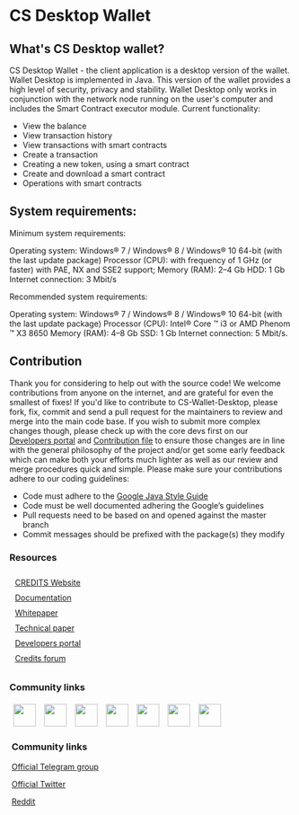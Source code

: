 <h1>CS Desktop Wallet</h3>
<h2>What's CS Desktop wallet?</h2>
<p>CS Desktop Wallet - the client application is a desktop version of the wallet. Wallet Desktop is implemented in Java. This version of the wallet provides a high level of security, privacy and stability.
Wallet Desktop only works in conjunction with the network node running on the user's computer and includes the Smart Contract executor module.
Current functionality:</p>
<ul>
<li>View the balance</li>
<li>View transaction history</li>
<li>View transactions with smart contracts</li>
<li>Create a transaction</li>
<li>Creating a new token, using a smart contract</li>
<li>Create and download a smart contract</li>
<li>Operations with smart contracts</li>
</ul>
<h2>System requirements:</h2>
<p>Minimum system requirements:

Operating system: Windows® 7 / Windows® 8 / Windows® 10 64-bit (with the last update package)
Processor (CPU): with frequency of 1 GHz (or faster) with PAE, NX and SSE2 support;
Memory (RAM): 2–4 Gb
HDD: 1 Gb
Internet connection: 3 Mbit/s</p>

<p>Recommended system requirements:

Operating system: Windows® 7 / Windows® 8 / Windows® 10 64-bit (with the last update package)
Processor (CPU): Intel® Core ™ i3 or AMD Phenom ™ X3 8650
Memory (RAM): 4–8 Gb
SSD: 1 Gb
Internet connection: 5 Mbit/s.</p>
<h2>Contribution</h2>
<p>Thank you for considering to help out with the source code! We welcome contributions from anyone on the internet, and are grateful for even the smallest of fixes!
If you'd like to contribute to CS-Wallet-Desktop, please fork, fix, commit and send a pull request for the maintainers to review and merge into the main code base. If you wish to submit more complex changes though, please check up with the core devs first on our <a href="https://developers.credits.com/">Developers portal</a> and <a href="https://github.com/CREDITSCOM/Documentation/blob/master/Contribution.md"> Contribution file</a> to ensure those changes are in line with the general philosophy of the project and/or get some early feedback which can make both your efforts much lighter as well as our review and merge procedures quick and simple.
Please make sure your contributions adhere to our coding guidelines:</p>
<ul>
<li>Code must adhere to the <a href="https://google.github.io/styleguide/javaguide.html">Google Java Style Guide</a></li>
<li>Code must be well documented adhering the Google’s guidelines</li>
<li>Pull requests need to be based on and opened against the master branch</li>
<li>Commit messages should be prefixed with the package(s) they modify</li>
</ul>
<h3>Resources</h3>
<style>
ul.res {
list-style: none;
margin: 0;
padding: 5px;
margin-left: 0px;
}
ul.res li {
padding: 5px;

}
</style>
<ul class="res">
<li><a href="https://credits.com//">CREDITS Website</a></li>

<li><a href="https://github.com/CREDITSCOM/DOCUMENTATION">Documentation</a></li>

<li><a href="https://credits.com/Content/Docs/TechnicalWhitePaperCREDITSEng.pdf">Whitepaper</a></li>

<li><a href="https://credits.com/Content/Docs/TechnicalPaperENG.pdf">Technical paper</a></li>

<li><a href="https://developers.credits.com/">Developers portal</a></li>

<li><a href="http://forum.credits.com/">Credits forum</a></li>
</ul>
<h3>Community links</h3>
<style>
    ul.comm {
    margin: 0;
    padding: 4px;
   }
   ul.comm li {
    display: inline;
    margin-right: 5px;
    padding: 3px;
   }
  </style>
<ul class="comm">
   <li><a href="https://t.me/creditscom"><img src ="https://simpleicons.org/icons/telegram.svg" height=40 widht=40 ></a></li>
   <li><a href="https://twitter.com/creditscom"><img src ="https://simpleicons.org/icons/twitter.svg" height=40 widht=40 ></a></li>
   <li><a href="https://www.reddit.com/r/CreditsOfficial/"><img src ="https://simpleicons.org/icons/reddit.svg" height=40 widht=40></a> </li>
   <li><a href="https://medium.com/@credits"><img src="https://simpleicons.org/icons/medium.svg" height=40 widht=40></a></li>
   <li><a href="https://www.instagram.com/credits_com/"><img src="https://simpleicons.org/icons/facebook.svg" height=40 widht=40></a></li>
   <li><a href="https://www.facebook.com/creditscom"><img src="https://simpleicons.org/icons/instagram.svg" height=40 widht=40></a>
   </li>
   <li><a href="https://www.youtube.com/channel/UC7kjX_jgauCqmf_a4fqLGOQ"><img src="https://simpleicons.org/icons/youtube.svg" height=40 widht=40></a>
   </li>

<h3>Community links</h3>

<a href="https://t.me/creditscom">Official Telegram group</a>

<a href="https://twitter.com/creditscom">Official Twitter</a>

<a href="https://www.reddit.com/r/CreditsOfficial/">Reddit</a>
